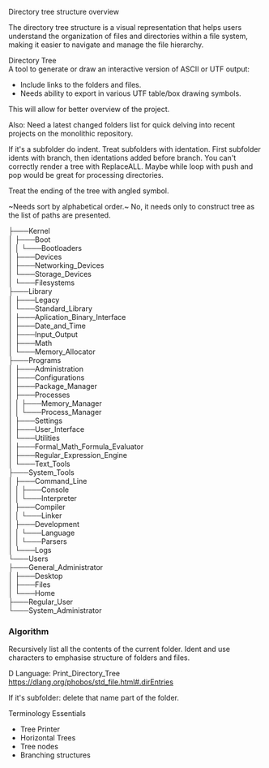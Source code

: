 Directory tree structure overview

The directory tree structure is a visual representation that helps users understand the organization of files and directories 
within a file system, making it easier to navigate and manage the file hierarchy. 

Directory Tree  
A tool to generate or draw an interactive version of ASCII or UTF output:  
* Include links to the folders and files.
* Needs ability to export in various UTF table/box drawing symbols.
  
This will allow for better overview of the project.  

Also: Need a latest changed folders list for quick delving into recent projects on the monolithic repository.

If it's a subfolder do indent.
Treat subfolders with identation.
First subfolder idents with branch, then identations added before branch.
You can't correctly render a tree with ReplaceALL.
Maybe while loop with push and pop would be great for processing directories.

Treat the ending of the tree with angled symbol.

~Needs sort by alphabetical order.~ No, it needs only to construct tree as the list of paths are presented.


├───Kernel  
│   ├───Boot  
│   │   └───Bootloaders  
│   ├───Devices  
│   ├───Networking_Devices  
│   └───Storage_Devices  
│       └───Filesystems  
├───Library  
│   ├───Legacy  
│   └───Standard_Library  
│       ├───Aplication_Binary_Interface  
│       ├───Date_and_Time  
│       ├───Input_Output  
│       ├───Math  
│       └───Memory_Allocator  
├───Programs  
│   ├───Administration  
│   ├───Configurations  
│   ├───Package_Manager  
│   ├───Processes  
│   │   ├───Memory_Manager  
│   │   └───Process_Manager  
│   ├───Settings  
│   ├───User_Interface  
│   └───Utilities  
│       ├───Formal_Math_Formula_Evaluator  
│       ├───Regular_Expression_Engine  
│       └───Text_Tools  
├───System_Tools  
│   ├───Command_Line  
│   │   ├───Console  
│   │   └───Interpreter  
│   ├───Compiler  
│   │   └───Linker  
│   ├───Development  
│   │   └───Language  
│   │       └───Parsers  
│   └───Logs  
└───Users  
    ├───General_Administrator  
    │   ├───Desktop  
    │   ├───Files  
    │   └───Home  
    ├───Regular_User  
    └───System_Administrator  

### Algorithm

Recursively list all the contents of the current folder.
Ident and use characters to emphasise structure of folders and files.

D Language: Print_Directory_Tree
https://dlang.org/phobos/std_file.html#.dirEntries

If it's subfolder: delete that name part of the folder. 



Terminology Essentials
* Tree Printer
* Horizontal Trees
* Tree nodes
* Branching structures